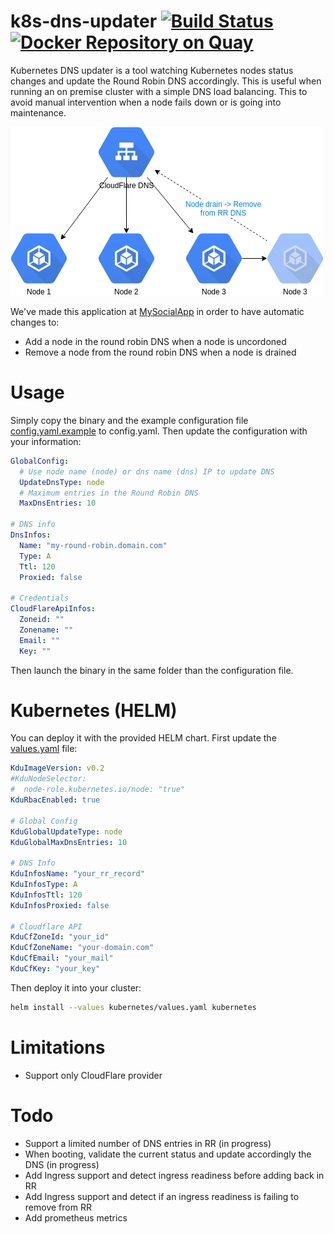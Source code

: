 # k8s-dns-updater [![Build Status](https://travis-ci.org/MySocialApp/k8s-dns-updater.svg?branch=master)](https://travis-ci.org/MySocialApp/k8s-dns-updater) [![Docker Repository on Quay](https://quay.io/repository/mysocialapp/k8s-dns-updater/status "Docker Repository on Quay")](https://quay.io/repository/mysocialapp/k8s-dns-updater)

Kubernetes DNS updater is a tool watching Kubernetes nodes status changes and update the Round Robin DNS accordingly. This is useful when running an on premise cluster
with a simple DNS load balancing. This to avoid manual intervention when a node fails down or is going into maintenance. 

![test](img/kdu_main.png)

We've made this application at [MySocialApp](https://mysocialapp.io) in order to have automatic changes to:

* Add a node in the round robin DNS when a node is uncordoned
* Remove a node from the round robin DNS when a node is drained

# Usage

Simply copy the binary and the example configuration file [config.yaml.example](config.yaml.example) to config.yaml. Then update the configuration with your information:

```yaml
GlobalConfig:
  # Use node name (node) or dns name (dns) IP to update DNS
  UpdateDnsType: node
  # Maximum entries in the Round Robin DNS
  MaxDnsEntries: 10

# DNS info
DnsInfos:
  Name: "my-round-robin.domain.com"
  Type: A
  Ttl: 120
  Proxied: false

# Credentials
CloudFlareApiInfos:
  Zoneid: ""
  Zonename: ""
  Email: ""
  Key: ""
```

Then launch the binary in the same folder than the configuration file.

# Kubernetes (HELM)

You can deploy it with the provided HELM chart. First update the [values.yaml](kubernetes/values.yaml) file:

```yaml
KduImageVersion: v0.2
#KduNodeSelector:
#  node-role.kubernetes.io/node: "true"
KduRbacEnabled: true

# Global Config
KduGlobalUpdateType: node
KduGlobalMaxDnsEntries: 10

# DNS Info
KduInfosName: "your_rr_record"
KduInfosType: A
KduInfosTtl: 120
KduInfosProxied: false

# Cloudflare API
KduCfZoneId: "your_id"
KduCfZoneName: "your-domain.com"
KduCfEmail: "your_mail"
KduCfKey: "your_key"
```

Then deploy it into your cluster:

```bash
helm install --values kubernetes/values.yaml kubernetes
```

# Limitations

* Support only CloudFlare provider

# Todo

* Support a limited number of DNS entries in RR (in progress)
* When booting, validate the current status and update accordingly the DNS (in progress)
* Add Ingress support and detect ingress readiness before adding back in RR
* Add Ingress support and detect if an ingress readiness is failing to remove from RR
* Add prometheus metrics
